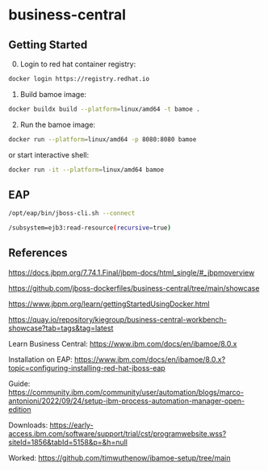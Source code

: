 # business-central

## Getting Started

0. Login to red hat container registry:

```bash
docker login https://registry.redhat.io
```

1. Build bamoe image:

```bash
docker buildx build --platform=linux/amd64 -t bamoe .
```

2. Run the bamoe image:

```bash
docker run --platform=linux/amd64 -p 8080:8080 bamoe
```

or start interactive shell:

```bash
docker run -it --platform=linux/amd64 bamoe
```

## EAP

```bash
/opt/eap/bin/jboss-cli.sh --connect

/subsystem=ejb3:read-resource(recursive=true)
```

## References

https://docs.jbpm.org/7.74.1.Final/jbpm-docs/html_single/#_jbpmoverview

https://github.com/jboss-dockerfiles/business-central/tree/main/showcase

https://www.jbpm.org/learn/gettingStartedUsingDocker.html

https://quay.io/repository/kiegroup/business-central-workbench-showcase?tab=tags&tag=latest

Learn Business Central:
https://www.ibm.com/docs/en/ibamoe/8.0.x

Installation on EAP:
https://www.ibm.com/docs/en/ibamoe/8.0.x?topic=configuring-installing-red-hat-jboss-eap

Guide:
https://community.ibm.com/community/user/automation/blogs/marco-antonioni/2022/09/24/setup-ibm-process-automation-manager-open-edition

Downloads:
https://early-access.ibm.com/software/support/trial/cst/programwebsite.wss?siteId=1856&tabId=5158&p=&h=null

Worked:
https://github.com/timwuthenow/ibamoe-setup/tree/main
